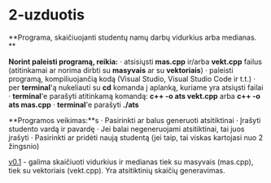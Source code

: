 # 2-uzduotis

**Programa, skaičiuojanti studentų namų darbų vidurkius arba medianas. **

**Norint paleisti programą, reikia:**
  · atsisiųsti **mas.cpp** ir/arba **vekt.cpp** failus (atitinkamai ar norima dirbti su **masyvais** ar su **vektoriais**)
  · paleisti programą, kompiliuojančią kodą (Visual Studio, Visual Studio Code ir t.t.)
  · per **terminal**'ą nukeliauti su **cd** komanda į aplanką, kuriame yra atsiųsti failai
  · **terminal**'e parašyti atitinkamą komandą: **c++ -o ats vekt.cpp** arba **c++ -o ats mas.cpp**
  · **terminal**'e parašyti **./ats**
  
**Programos veikimas:**s
  · Pasirinkti ar balus generuoti atsitiktinai
  · Įrašyti studento vardą ir pavardę
  · Jei balai negeneruojami atsitiktinai, tai juos įrašyti
  · Pasirinkti ar pridėti naują studentą (jei taip, tai viskas kartojasi nuo 2 žingsnio)

[v0.1](https://github.com/MatasValiunas/2-uzduotis) - galima skaičiuoti vidurkius ir medianas tiek su masyvais (mas.cpp), tiek su vektoriais (vekt.cpp). Yra atsitiktinių skaičių generavimas.
